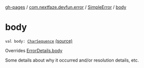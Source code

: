 [gh-pages](../../index.md) / [com.nextfaze.devfun.error](../index.md) / [SimpleError](index.md) / [body](./body.md)

# body

`val body: `[`CharSequence`](https://kotlinlang.org/api/latest/jvm/stdlib/kotlin/-char-sequence/index.html) [(source)](https://github.com/NextFaze/dev-fun/tree/master/devfun/src/main/java/com/nextfaze/devfun/error/Handler.kt#L58)

Overrides [ErrorDetails.body](../-error-details/body.md)

Some details about why it occurred and/or resolution details, etc.

